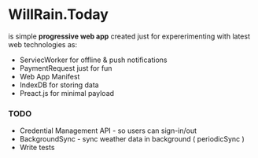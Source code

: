 # WillRain.Today
is simple __progressive web app__ created just for expererimenting with latest web technologies as:
- ServiecWorker for offline & push notifications
- PaymentRequest just for fun
- Web App Manifest
- IndexDB for storing data
- Preact.js for minimal payload


### TODO
- Credential Management API - so users can sign-in/out
- BackgroundSync - sync weather data in background ( periodicSync )
- Write tests
